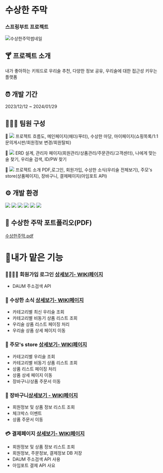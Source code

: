 # 수상한 주막
### 스프링부트 프로젝트
![수상한주막썸네일](https://github.com/gb-team-project-jumak/jumak/assets/150095257/8f3d9a91-b97c-4154-812d-d66cf71d0065)



## 🍸 프로젝트 소개
내가 좋아하는 키워드로 우리술 추천, 다양한 정보 공유, 우리술에 대한 접근성 키우는 플랫폼

## ⏰ 개발 기간
2023/12/12 ~ 2024/01/29

## 🧑‍🤝‍🧑 팀원 구성
🦙 <img src="https://img.shields.io/badge/팀장: 유지수-purple?style=flat&logo=java&logoColor=F80000"> 
프로젝트 흐름도, 메인페이지(헤더/푸터), 수상한 마당, 마이페이지(쇼핑목록/1:1문의게시판/회원정보 변경/회원탈퇴) 

🐺 <img src="https://img.shields.io/badge/부팀장: 조수정-red?style=flat&logo=java&logoColor=F80000"> 
ERD 설계, 관리자 페이지(회원관리/상품관리/주문관리/고객센터), 나에게 맞는 술 찾기, 우리술 검색, ID/PW 찾기

🐬  <img src="https://img.shields.io/badge/팀원: 정은경-skyblue?style=flat&logo=java&logoColor=000000">
프로젝트 소개 PDF,로그인, 회원가입, 수상한 소식(우리술 전체보기), 주모's store(상품페이지), 장바구니, 결제페이지(아임포트 API)


## ⚙️ 개발 환경
<img src="https://img.shields.io/badge/Java 17-skyblue?style=flat&logo=java&logoColor=F80000"> <img src="https://img.shields.io/badge/JDK 17 -pink?style=flat&logo=JDK&logoColor=F80000"> <img src="https://img.shields.io/badge/intellijidea-white?style=flat&logo=intellijidea&logoColor=000000"> <img src="https://img.shields.io/badge/springboot(3.2.2)-white?style=flat&logo=springboot&logoColor=6DB33F"> <img src="https://img.shields.io/badge/oracle DB(11xe)-red?style=flat&logo=oracle&logoColor=F80000"> <img src="https://img.shields.io/badge/Mybatis-orange?style=flat&logo=mybatis&logoColor=F80000"> 

## 🍹 수상한 주막 포트폴리오(PDF)
[수상한주막.pdf](https://github.com/jeongeungyeong/jumak/files/14187535/default.pdf)

# 📍내가 맡은 기능
### 👨‍👩‍👧‍👦 회원가입 로그인 [상세보기- WIKI페이지](https://github.com/jeongeungyeong/jumak/wiki/%F0%9F%91%A8%E2%80%8D%F0%9F%91%A9%E2%80%8D%F0%9F%91%A7%E2%80%8D%F0%9F%91%A6-%ED%9A%8C%EC%9B%90%EA%B0%80%EC%9E%85-%EB%A1%9C%EA%B7%B8%EC%9D%B8)
+ DAUM 주소검색 API

### 📰 수상한 소식 [상세보기- WIKI페이지](https://github.com/jeongeungyeong/jumak/wiki/%F0%9F%93%B0-%EC%88%98%EC%83%81%ED%95%9C-%EC%86%8C%EC%8B%9D)
+ 카테고리별 최신 우리술 조회
+ 카테고리별 비동기 상품 리스트 조회
+ 우리술 상품 리스트 페이징 처리
+ 우리술 상품 상세 페이지 이동

### 🥃 주모's store [상세보기- WIKI페이지](https://github.com/jeongeungyeong/jumak/wiki/%F0%9F%A5%83-%EC%A3%BC%EB%AA%A8's-store)
+ 카테고리별 우리술 조회
+ 카테고리별 비동기 상품 리스트 조회
+ 상품 리스트 페이징 처리
+ 상품 상세 페이지 이동
+ 장바구니/상품 주문서 이동

### 🛒 장바구니[상세보기 - WIKI페이지](https://github.com/jeongeungyeong/jumak/wiki/%F0%9F%9B%92-%EC%9E%A5%EB%B0%94%EA%B5%AC%EB%8B%88)
+ 회원정보 및 상품 정보 리스트 조회
+ 체크박스 이벤트
+ 상품 주문서 이동

### 💳 결제페이지 [상세보기- WIKI페이지](https://github.com/jeongeungyeong/jumak/wiki/%F0%9F%92%B3-%EA%B2%B0%EC%A0%9C%ED%8E%98%EC%9D%B4%EC%A7%80)
+ 회원정보 및 상품 정보 리스트 조회
+ 회원정보, 주문정보, 결제정보 DB 저장
+ DAUM 주소검색 API 사용
+ 아임포트 결제 API 사요
